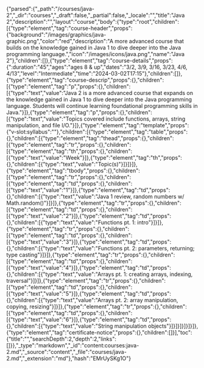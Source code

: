 {"parsed":{"_path":"/courses/java-2","_dir":"courses","_draft":false,"_partial":false,"_locale":"","title":"Java 2","description":"","layout":"course","body":{"type":"root","children":[{"type":"element","tag":"course-header","props":{"background":"/images/graphics/java-graphic.png","color":"red","description":"A more advanced course that builds on the knowledge gained in Java 1 to dive deeper into the Java programming language.","icon":"/images/icons/java.png","name":"Java 2"},"children":[]},{"type":"element","tag":"course-details","props":{":duration":"45","ages":"ages 8 & up","dates":"3/2, 3/9, 3/16, 3/23, 4/6, 4/13","level":"Intermediate","time":"2024-03-02T17:15"},"children":[]},{"type":"element","tag":"course-descrip","props":{},"children":[{"type":"element","tag":"p","props":{},"children":[{"type":"text","value":"Java 2 is a more advanced course that expands on the knowledge gained in Java 1 to dive deeper into the Java programming language. Students will continue learning foundational programming skills in Java."}]},{"type":"element","tag":"p","props":{},"children":[{"type":"text","value":"Topics covered include functions, arrays, string manipulation, and file I/O."}]},{"type":"element","tag":"template","props":{"v-slot:syllabus":""},"children":[{"type":"element","tag":"table","props":{},"children":[{"type":"element","tag":"thead","props":{},"children":[{"type":"element","tag":"tr","props":{},"children":[{"type":"element","tag":"th","props":{},"children":[{"type":"text","value":"Week"}]},{"type":"element","tag":"th","props":{},"children":[{"type":"text","value":"Topic(s)"}]}]}]},{"type":"element","tag":"tbody","props":{},"children":[{"type":"element","tag":"tr","props":{},"children":[{"type":"element","tag":"td","props":{},"children":[{"type":"text","value":"1"}]},{"type":"element","tag":"td","props":{},"children":[{"type":"text","value":"Java 1 review, random numbers w/ Math.random()"}]}]},{"type":"element","tag":"tr","props":{},"children":[{"type":"element","tag":"td","props":{},"children":[{"type":"text","value":"2"}]},{"type":"element","tag":"td","props":{},"children":[{"type":"text","value":"Functions pt. 1: intro"}]}]},{"type":"element","tag":"tr","props":{},"children":[{"type":"element","tag":"td","props":{},"children":[{"type":"text","value":"3"}]},{"type":"element","tag":"td","props":{},"children":[{"type":"text","value":"Functions pt. 2: parameters, returning; type casting"}]}]},{"type":"element","tag":"tr","props":{},"children":[{"type":"element","tag":"td","props":{},"children":[{"type":"text","value":"4"}]},{"type":"element","tag":"td","props":{},"children":[{"type":"text","value":"Arrays pt. 1: creating arrays, indexing, traversal"}]}]},{"type":"element","tag":"tr","props":{},"children":[{"type":"element","tag":"td","props":{},"children":[{"type":"text","value":"5"}]},{"type":"element","tag":"td","props":{},"children":[{"type":"text","value":"Arrays pt. 2: array manipulation, copying, resizing"}]}]},{"type":"element","tag":"tr","props":{},"children":[{"type":"element","tag":"td","props":{},"children":[{"type":"text","value":"6"}]},{"type":"element","tag":"td","props":{},"children":[{"type":"text","value":"String manipulation objects"}]}]}]}]}]}]},{"type":"element","tag":"certificate-notice","props":{},"children":[]}],"toc":{"title":"","searchDepth":2,"depth":2,"links":[]}},"_type":"markdown","_id":"content:courses:java-2.md","_source":"content","_file":"courses/java-2.md","_extension":"md"},"hash":"EMrUySKg1O"}